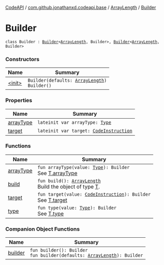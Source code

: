 [CodeAPI](../../../index.md) / [com.github.jonathanxd.codeapi.base](../../index.md) / [ArrayLength](../index.md) / [Builder](.)

# Builder

`class Builder : `[`Builder`](../../-array-access/-builder/index.md)`<`[`ArrayLength`](../index.md)`, Builder>, `[`Builder`](../../-typed/-builder/index.md)`<`[`ArrayLength`](../index.md)`, Builder>`

### Constructors

| Name | Summary |
|---|---|
| [&lt;init&gt;](-init-.md) | `Builder(defaults: `[`ArrayLength`](../index.md)`)`<br>`Builder()` |

### Properties

| Name | Summary |
|---|---|
| [arrayType](array-type.md) | `lateinit var arrayType: `[`Type`](http://docs.oracle.com/javase/6/docs/api/java/lang/reflect/Type.html) |
| [target](target.md) | `lateinit var target: `[`CodeInstruction`](../../../com.github.jonathanxd.codeapi/-code-instruction.md) |

### Functions

| Name | Summary |
|---|---|
| [arrayType](array-type.md) | `fun arrayType(value: `[`Type`](http://docs.oracle.com/javase/6/docs/api/java/lang/reflect/Type.html)`): Builder`<br>See [T.arrayType](#) |
| [build](build.md) | `fun build(): `[`ArrayLength`](../index.md)<br>Build the object of type [T](#). |
| [target](target.md) | `fun target(value: `[`CodeInstruction`](../../../com.github.jonathanxd.codeapi/-code-instruction.md)`): Builder`<br>See [T.target](#) |
| [type](type.md) | `fun type(value: `[`Type`](http://docs.oracle.com/javase/6/docs/api/java/lang/reflect/Type.html)`): Builder`<br>See [T.type](#) |

### Companion Object Functions

| Name | Summary |
|---|---|
| [builder](builder.md) | `fun builder(): Builder`<br>`fun builder(defaults: `[`ArrayLength`](../index.md)`): Builder` |
